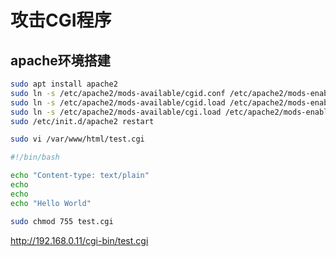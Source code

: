 # 攻击CGI程序

## apache环境搭建

```bash
sudo apt install apache2
sudo ln -s /etc/apache2/mods-available/cgid.conf /etc/apache2/mods-enabled/cgid.conf
sudo ln -s /etc/apache2/mods-available/cgid.load /etc/apache2/mods-enabled/cgid.load
sudo ln -s /etc/apache2/mods-available/cgi.load /etc/apache2/mods-enabled/cgi.load
sudo /etc/init.d/apache2 restart
```

```bash
sudo vi /var/www/html/test.cgi
```

```bash
#!/bin/bash

echo "Content-type: text/plain"
echo 
echo
echo "Hello World"
```

```bash
sudo chmod 755 test.cgi
```

http://192.168.0.11/cgi-bin/test.cgi